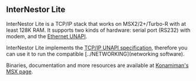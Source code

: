 ﻿## InterNestor Lite

InterNestor Lite is a TCP/IP stack that works on MSX2/2+/Turbo-R with at least 128K RAM. It supports two kinds of hardware: serial port (RS232) with modem, and the [Ethernet UNAPI](http://konamiman.com/msx/msx-e.html#unapi).

InterNestor Lite implements the [TCP/IP UNAPI specification](http://konamiman.com/msx/msx-e.html#tcpipunapi), therefore you can use it to run the compatible [../NETWORKING](networking software).

Binaries, documentation and more resources are available at [Konamiman's MSX page](http://www.konamiman.com#inl2).